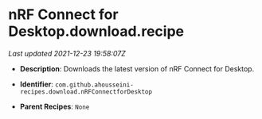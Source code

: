 # nRF Connect for Desktop.download.recipe

_Last updated 2021-12-23 19:58:07Z_

- **Description**: Downloads the latest version of nRF Connect for Desktop.

- **Identifier**: `com.github.ahousseini-recipes.download.nRFConnectforDesktop`

- **Parent Recipes**: `None`